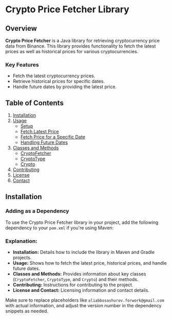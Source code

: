 # Crypto Price Fetcher Library

## Overview

**Crypto Price Fetcher** is a Java library for retrieving cryptocurrency price data from Binance. This library provides functionality to fetch the latest prices as well as historical prices for various cryptocurrencies.

### Key Features

- Fetch the latest cryptocurrency prices.
- Retrieve historical prices for specific dates.
- Handle future dates by providing the latest price.

## Table of Contents

1. [Installation](#installation)
2. [Usage](#usage)
    - [Setup](#setup)
    - [Fetch Latest Price](#fetch-latest-price)
    - [Fetch Price for a Specific Date](#fetch-price-for-a-specific-date)
    - [Handling Future Dates](#handling-future-dates)
3. [Classes and Methods](#classes-and-methods)
    - [CryptoFetcher](#cryptofetcher)
    - [CryptoType](#cryptotype)
    - [Crypto](#crypto)
4. [Contributing](#contributing)
5. [License](#license)
6. [Contact](#contact)

## Installation

### Adding as a Dependency

To use the Crypto Price Fetcher library in your project, add the following dependency to your `pom.xml` if you're using Maven:

### Explanation:

- **Installation:** Details how to include the library in Maven and Gradle projects.
- **Usage:** Shows how to fetch the latest price, historical prices, and handle future dates.
- **Classes and Methods:** Provides information about key classes (`CryptoFetcher`, `CryptoType`, and `Crypto`) and their methods.
- **Contributing:** Instructions for contributing to the project.
- **License and Contact:** Licensing information and contact details.

Make sure to replace placeholders like `aliabbosashurov.forwork@gmail.com` with actual information, and adjust the version number in the dependency snippets as needed.